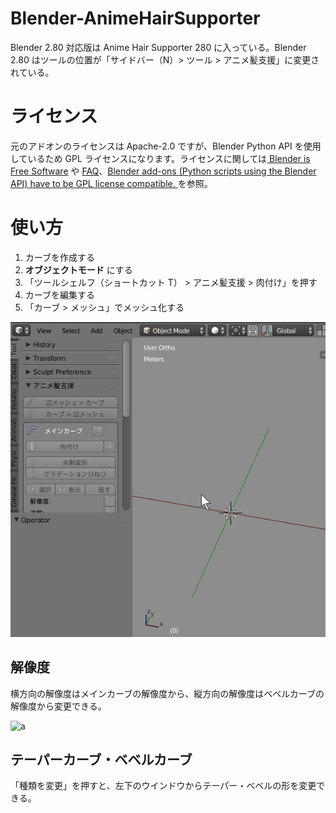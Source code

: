 # Blender-AnimeHairSupporter
Blender 2.80 対応版は Anime Hair Supporter 280 に入っている。Blender 2.80 はツールの位置が「サイドバー（N）> ツール > アニメ髪支援」に変更されている。  

# ライセンス
元のアドオンのライセンスは Apache-2.0 ですが、Blender Python API を使用しているため GPL ライセンスになります。ライセンスに関しては[ Blender is Free Software](https://code.blender.org/2019/06/blender-is-free-software/) や [FAQ](https://www.blender.org/support/faq/)、[Blender add-ons (Python scripts using the Blender API) have to be GPL license compatible. ](https://code.blender.org/2019/06/blender-is-free-software/#comment-105852)を参照。

# 使い方
1. カーブを作成する
2. __オブジェクトモード__ にする
3. 「ツールシェルフ（ショートカット T） > アニメ髪支援 > 肉付け」を押す
4. カーブを編集する
5. 「カーブ > メッシュ」でメッシュ化する

![a](ahs-how-to-use.gif)

## 解像度
横方向の解像度はメインカーブの解像度から、縦方向の解像度はベベルカーブの解像度から変更できる。  

![a](SS.jpg)

## テーパーカーブ・ベベルカーブ
「種類を変更」を押すと、左下のウインドウからテーパー・ベベルの形を変更できる。
